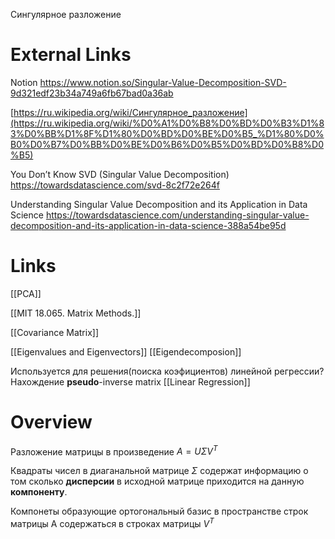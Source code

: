 

Сингулярное разложение

# External Links

Notion
https://www.notion.so/Singular-Value-Decomposition-SVD-9d321edf23b34a749a6fb67bad0a36ab

[https://ru.wikipedia.org/wiki/Сингулярное_разложение](https://ru.wikipedia.org/wiki/%D0%A1%D0%B8%D0%BD%D0%B3%D1%83%D0%BB%D1%8F%D1%80%D0%BD%D0%BE%D0%B5_%D1%80%D0%B0%D0%B7%D0%BB%D0%BE%D0%B6%D0%B5%D0%BD%D0%B8%D0%B5)

You Don’t Know SVD (Singular Value Decomposition)
https://towardsdatascience.com/svd-8c2f72e264f

Understanding Singular Value Decomposition and its Application in Data Science
https://towardsdatascience.com/understanding-singular-value-decomposition-and-its-application-in-data-science-388a54be95d


# Links

[[PCA]]

[[MIT 18.065. Matrix Methods.]]

[[Covariance Matrix]]

[[Eigenvalues and Eigenvectors]]
[[Eigendecomposion]]

Используется для решения(поиска коэфициентов) линейной регрессии?
Нахождение **pseudo**-inverse matrix
[[Linear Regression]]

# Overview

Разложение матрицы в произведение $A = U\Sigma V^T$

Квадраты чисел в диаганальной матрице $\Sigma$ содержат информацию о том сколько **дисперсии** в исходной матрице приходится на данную **компоненту**.

Компонеты образующие ортогональный базис в пространстве строк матрицы А содержаться в строках матрицы $V^T$